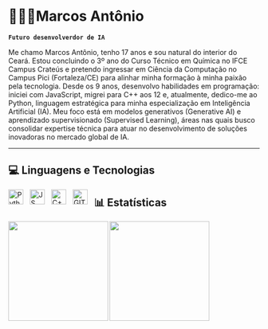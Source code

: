 # 🧑🏻‍💻Marcos Antônio

**`Futuro desenvolverdor de IA`**

Me chamo Marcos Antônio, tenho 17 anos e sou natural do interior do Ceará. Estou concluindo o 3º ano do Curso Técnico em Química no IFCE Campus Crateús e pretendo ingressar em Ciência da Computação no Campus Pici (Fortaleza/CE) para alinhar minha formação à minha paixão pela tecnologia. Desde os 9 anos, desenvolvo habilidades em programação: iniciei com JavaScript, migrei para C++ aos 12 e, atualmente, dedico-me ao Python, linguagem estratégica para minha especialização em Inteligência Artificial (IA). Meu foco está em modelos generativos (Generative AI) e aprendizado supervisionado (Supervised Learning), áreas nas quais busco consolidar expertise técnica para atuar no desenvolvimento de soluções inovadoras no mercado global de IA.

---

<h2>💻 Linguagens e Tecnologias </h2>
<img 
  align="left"
  alt="Python"
  title="Python"
  width="30px"
  style="padding-right: 10px;"
  src="https://cdn.jsdelivr.net/gh/devicons/devicon@latest/icons/python/python-original-wordmark.svg"
/>
<img 
  align="left"
  alt="JS"
  title="JS"
  width="30px"
  style="padding-right: 10px;"
  src="https://cdn.jsdelivr.net/gh/devicons/devicon@latest/icons/javascript/javascript-plain.svg" 
/>
<img 
  align="left"
  alt="C++"
  title="C++"
  width="30px"
  style="padding-right: 10px;"
  src="https://cdn.jsdelivr.net/gh/devicons/devicon@latest/icons/cplusplus/cplusplus-plain.svg" 
/>
<img 
  align="left"
  alt="GIT"
  title="GIT"
  width="30px"
  style="padding-right: 10px;"
  src="https://cdn.jsdelivr.net/gh/devicons/devicon@latest/icons/git/git-original.svg"
  />


<h2>📊 Estatísticas </h2>

<img 
  align="left"
  height="200"
  src="https://github-readme-stats.vercel.app/api?username=aMark-Dev&show_icons=true&theme=radical&locale=pt-br"
  />
  <img 
  align="left"
  height="200"
  src="https://github-readme-stats.vercel.app/api/top-langs/?username=anuraghazra&theme=radical&layout=compact&custom_title=Tecnologias&langs_count=9"
  />
